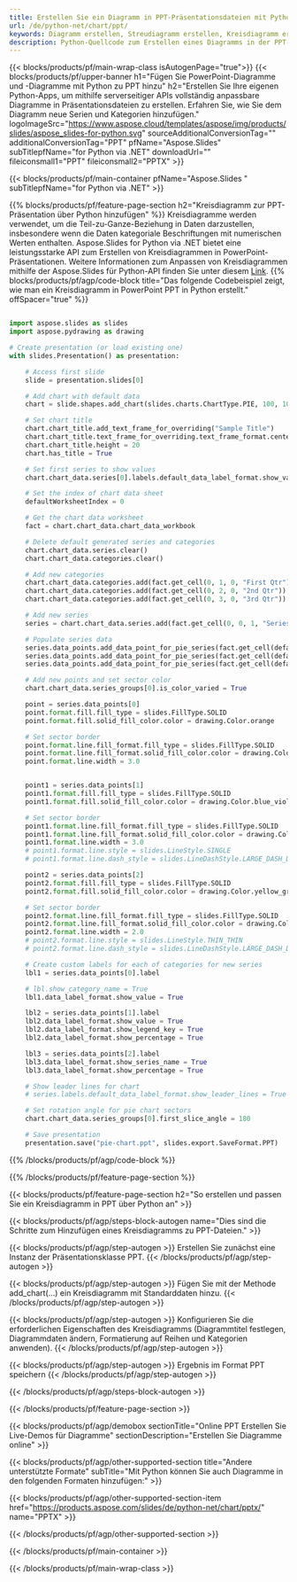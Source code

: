 ```yaml
---
title: Erstellen Sie ein Diagramm in PPT-Präsentationsdateien mit Python
url: /de/python-net/chart/ppt/
keywords: Diagramm erstellen, Streudiagramm erstellen, Kreisdiagramm erstellen, Treemap-Diagramm erstellen, Aktiendiagramm erstellen, Box- und Whisker-Diagramm erstellen, Histogrammdiagramm erstellen, Trichterdiagramm erstellen, Sunburst-Diagramm, Diagramm mit mehreren Kategorien, PowerPoint-Präsentation, Python
description: Python-Quellcode zum Erstellen eines Diagramms in der PPT-Präsentation.
---
```


{{< blocks/products/pf/main-wrap-class isAutogenPage="true">}}
{{< blocks/products/pf/upper-banner h1="Fügen Sie PowerPoint-Diagramme und -Diagramme mit Python zu PPT hinzu" h2="Erstellen Sie Ihre eigenen Python-Apps, um mithilfe serverseitiger APIs vollständig anpassbare Diagramme in Präsentationsdateien zu erstellen. Erfahren Sie, wie Sie dem Diagramm neue Serien und Kategorien hinzufügen." logoImageSrc="https://www.aspose.cloud/templates/aspose/img/products/slides/aspose_slides-for-python.svg" sourceAdditionalConversionTag="" additionalConversionTag="PPT" pfName="Aspose.Slides" subTitlepfName="for Python via .NET" downloadUrl="" fileiconsmall1="PPT" fileiconsmall2="PPTX" >}}

{{< blocks/products/pf/main-container pfName="Aspose.Slides " subTitlepfName="for Python via .NET" >}}

{{% blocks/products/pf/feature-page-section  h2="Kreisdiagramm zur PPT-Präsentation über Python hinzufügen" %}}
Kreisdiagramme werden verwendet, um die Teil-zu-Ganze-Beziehung in Daten darzustellen, insbesondere wenn die Daten kategoriale Beschriftungen mit numerischen Werten enthalten. Aspose.Slides for Python via .NET bietet eine leistungsstarke API zum Erstellen von Kreisdiagrammen in PowerPoint-Präsentationen. Weitere Informationen zum Anpassen von Kreisdiagrammen mithilfe der Aspose.Slides für Python-API finden Sie unter diesem [Link](https://docs.aspose.com/slides/python-net/pie-chart/).
{{% blocks/products/pf/agp/code-block title="Das folgende Codebeispiel zeigt, wie man ein Kreisdiagramm in PowerPoint PPT in Python erstellt." offSpacer="true" %}}

```py

import aspose.slides as slides
import aspose.pydrawing as drawing

# Create presentation (or load existing one) 
with slides.Presentation() as presentation:

    # Access first slide
    slide = presentation.slides[0]

    # Add chart with default data
    chart = slide.shapes.add_chart(slides.charts.ChartType.PIE, 100, 100, 400, 400)

    # Set chart title
    chart.chart_title.add_text_frame_for_overriding("Sample Title")
    chart.chart_title.text_frame_for_overriding.text_frame_format.center_text = slides.NullableBool(True)
    chart.chart_title.height = 20
    chart.has_title = True

    # Set first series to show values
    chart.chart_data.series[0].labels.default_data_label_format.show_value = True

    # Set the index of chart data sheet
    defaultWorksheetIndex = 0

    # Get the chart data worksheet
    fact = chart.chart_data.chart_data_workbook

    # Delete default generated series and categories
    chart.chart_data.series.clear()
    chart.chart_data.categories.clear()

    # Add new categories
    chart.chart_data.categories.add(fact.get_cell(0, 1, 0, "First Qtr"))
    chart.chart_data.categories.add(fact.get_cell(0, 2, 0, "2nd Qtr"))
    chart.chart_data.categories.add(fact.get_cell(0, 3, 0, "3rd Qtr"))

    # Add new series
    series = chart.chart_data.series.add(fact.get_cell(0, 0, 1, "Series 1"), chart.type)

    # Populate series data
    series.data_points.add_data_point_for_pie_series(fact.get_cell(defaultWorksheetIndex, 1, 1, 20))
    series.data_points.add_data_point_for_pie_series(fact.get_cell(defaultWorksheetIndex, 2, 1, 50))
    series.data_points.add_data_point_for_pie_series(fact.get_cell(defaultWorksheetIndex, 3, 1, 30))

    # Add new points and set sector color
    chart.chart_data.series_groups[0].is_color_varied = True

    point = series.data_points[0]
    point.format.fill.fill_type = slides.FillType.SOLID
    point.format.fill.solid_fill_color.color = drawing.Color.orange

    # Set sector border
    point.format.line.fill_format.fill_type = slides.FillType.SOLID
    point.format.line.fill_format.solid_fill_color.color = drawing.Color.gray
    point.format.line.width = 3.0


    point1 = series.data_points[1]
    point1.format.fill.fill_type = slides.FillType.SOLID
    point1.format.fill.solid_fill_color.color = drawing.Color.blue_violet

    # Set sector border
    point1.format.line.fill_format.fill_type = slides.FillType.SOLID
    point1.format.line.fill_format.solid_fill_color.color = drawing.Color.blue
    point1.format.line.width = 3.0
    # point1.format.line.style = slides.LineStyle.SINGLE
    # point1.format.line.dash_style = slides.LineDashStyle.LARGE_DASH_DOT

    point2 = series.data_points[2]
    point2.format.fill.fill_type = slides.FillType.SOLID
    point2.format.fill.solid_fill_color.color = drawing.Color.yellow_green

    # Set sector border
    point2.format.line.fill_format.fill_type = slides.FillType.SOLID
    point2.format.line.fill_format.solid_fill_color.color = drawing.Color.red
    point2.format.line.width = 2.0
    # point2.format.line.style = slides.LineStyle.THIN_THIN
    # point2.format.line.dash_style = slides.LineDashStyle.LARGE_DASH_DOT_DOT

    # Create custom labels for each of categories for new series
    lbl1 = series.data_points[0].label

    # lbl.show_category_name = True
    lbl1.data_label_format.show_value = True

    lbl2 = series.data_points[1].label
    lbl2.data_label_format.show_value = True
    lbl2.data_label_format.show_legend_key = True
    lbl2.data_label_format.show_percentage = True

    lbl3 = series.data_points[2].label
    lbl3.data_label_format.show_series_name = True
    lbl3.data_label_format.show_percentage = True

    # Show leader lines for chart
    # series.labels.default_data_label_format.show_leader_lines = True

    # Set rotation angle for pie chart sectors
    chart.chart_data.series_groups[0].first_slice_angle = 180

    # Save presentation
    presentation.save("pie-chart.ppt", slides.export.SaveFormat.PPT)

```

{{% /blocks/products/pf/agp/code-block %}}

{{% /blocks/products/pf/feature-page-section %}}

{{< blocks/products/pf/feature-page-section  h2="So erstellen und passen Sie ein Kreisdiagramm in PPT über Python an" >}}

{{< blocks/products/pf/agp/steps-block-autogen name="Dies sind die Schritte zum Hinzufügen eines Kreisdiagramms zu PPT-Dateien." >}}

{{< blocks/products/pf/agp/step-autogen >}}
Erstellen Sie zunächst eine Instanz der Präsentationsklasse PPT.
{{< /blocks/products/pf/agp/step-autogen >}}

{{< blocks/products/pf/agp/step-autogen >}}
Fügen Sie mit der Methode add_chart(...) ein Kreisdiagramm mit Standarddaten hinzu.
{{< /blocks/products/pf/agp/step-autogen >}}

{{< blocks/products/pf/agp/step-autogen >}}
Konfigurieren Sie die erforderlichen Eigenschaften des Kreisdiagramms (Diagrammtitel festlegen, Diagrammdaten ändern, Formatierung auf Reihen und Kategorien anwenden).
{{< /blocks/products/pf/agp/step-autogen >}}

{{< blocks/products/pf/agp/step-autogen >}}
Ergebnis im Format PPT speichern
{{< /blocks/products/pf/agp/step-autogen >}}

{{< /blocks/products/pf/agp/steps-block-autogen >}}

{{< /blocks/products/pf/feature-page-section >}}

{{< blocks/products/pf/agp/demobox sectionTitle="Online PPT Erstellen Sie Live-Demos für Diagramme" sectionDescription="Erstellen Sie Diagramme online" >}}

{{< blocks/products/pf/agp/other-supported-section title="Andere unterstützte Formate" subTitle="Mit Python können Sie auch Diagramme in den folgenden Formaten hinzufügen:" >}}

{{< blocks/products/pf/agp/other-supported-section-item href="https://products.aspose.com/slides/de/python-net/chart/pptx/" name="PPTX" >}}


{{< /blocks/products/pf/agp/other-supported-section >}}

{{< /blocks/products/pf/main-container >}}
    
{{< /blocks/products/pf/main-wrap-class >}}
